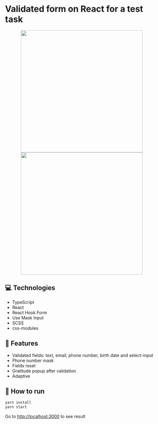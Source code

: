 # Validated form on React for a test task

<p align="center">
  <img src="https://user-images.githubusercontent.com/79412122/224561402-c55b41d4-a7b0-4466-993d-bf0ad0906e4f.png" width=400>
  <img src="https://user-images.githubusercontent.com/79412122/224561441-6e23723c-4a25-4c48-95a7-8e8dac4f3448.png" width=400>
</p>

## 💻 Technologies

* TypeScript
* React
* React Hook Form
* Use Mask Input
* SCSS
* css-modules

## 🚀 Features

* Validated fields: text, email, phone number, birth date and select-input
* Phone number mask
* Fields reset
* Gratitude popup after validation
* Adaptive

## 🤖 How to run

```bash
yarn install
yarn start
```

Go to [http://localhost:3000](http://localhost:3000) to see result
